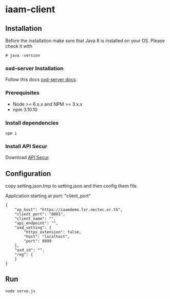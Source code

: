 # iaam-client
## Installation
Before the installation make sure that Java 8 is installed on your OS. Please check it with
```
# java -version
```

### oxd-server Installation
Follow this docs [oxd-server docs](https://gluu.org/docs/oxd/3.1.4/install/).


### Prerequisites
- Node >= 6.x.x and NPM >= 3.x.x
- npm 3.10.10


### Install dependencies 

```
npm i
```       

### Install API Secur
Download [API Secur](https://github.com/jponharn/api-secur).

## Configuration
copy setting.json.tmp to setting.json and then config them file.

Application starting at port: "client_port"
```
{
    "op_host": "https://iaamdemo.lsr.nectec.or.th",
    "client_port": "8001",
    "client_name": "",
    "api_endpoint": "",
    "oxd_setting": {
        "https_extension": false,
        "host": "localhost",
        "port": 8099
    },
    "oxd_id": "",
    "reg": {
    }
}
```    

## Run
```
node serve.js
```